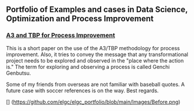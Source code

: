 ## Portfolio of Examples and cases in Data Science, Optimization and Process Improvement

### [A3 and TBP for Process Improvement](https://github.com/elgc/Portfolio/blob/main/A3TBP_Appaloosa.pdf)

This is a short paper on the use of the A3/TBP methodology for process improvement. Also, it tries to convey the message that any transformational project needs to be explored and observed in the "place where the action is." The term for exploring and observing a process is called Genchi Genbutsu.

Some of my friends from overseas are not familiar with baseball quotes. A future case with soccer references is on the way. Best regards.

[] (https://github.com/elgc/elgc_portfolio/blob/main/Images/Before.png)
